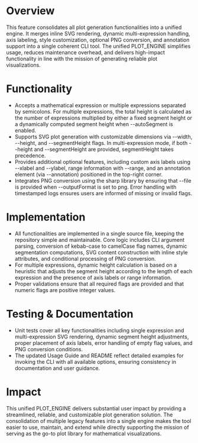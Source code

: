 # Overview
This feature consolidates all plot generation functionalities into a unified engine. It merges inline SVG rendering, dynamic multi-expression handling, axis labeling, style customization, optional PNG conversion, and annotation support into a single coherent CLI tool. The unified PLOT_ENGINE simplifies usage, reduces maintenance overhead, and delivers high-impact functionality in line with the mission of generating reliable plot visualizations.

# Functionality
- Accepts a mathematical expression or multiple expressions separated by semicolons. For multiple expressions, the total height is calculated as the number of expressions multiplied by either a fixed segment height or a dynamically computed segment height when --autoSegment is enabled.
- Supports SVG plot generation with customizable dimensions via --width, --height, and --segmentHeight flags. In multi-expression mode, if both --height and --segmentHeight are provided, segmentHeight takes precedence.
- Provides additional optional features, including custom axis labels using --xlabel and --ylabel, range information with --range, and an annotation element (via --annotation) positioned in the top-right corner.
- Integrates PNG conversion using the sharp library by ensuring that --file is provided when --outputFormat is set to png. Error handling with timestamped logs ensures users are informed of missing or invalid flags.

# Implementation
- All functionalities are implemented in a single source file, keeping the repository simple and maintainable. Core logic includes CLI argument parsing, conversion of kebab-case to camelCase flag names, dynamic segmentation computations, SVG content construction with inline style attributes, and conditional processing of PNG conversion.
- For multiple expressions, dynamic height calculation is based on a heuristic that adjusts the segment height according to the length of each expression and the presence of axis labels or range information.
- Proper validations ensure that all required flags are provided and that numeric flags are positive integer values.

# Testing & Documentation
- Unit tests cover all key functionalities including single expression and multi-expression SVG rendering, dynamic segment height adjustments, proper placement of axis labels, error handling of empty flag values, and PNG conversion conditions.
- The updated Usage Guide and README reflect detailed examples for invoking the CLI with all available options, ensuring consistency in documentation and user guidance.

# Impact
This unified PLOT_ENGINE delivers substantial user impact by providing a streamlined, reliable, and customizable plot generation solution. The consolidation of multiple legacy features into a single engine makes the tool easier to use, maintain, and extend while directly supporting the mission of serving as the go-to plot library for mathematical visualizations.